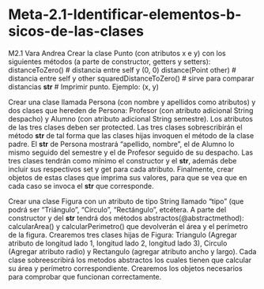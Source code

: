 # Meta-2.1-Identificar-elementos-b-sicos-de-las-clases
M2.1 Vara Andrea
Crear la clase Punto (con atributos x e y) con los siguientes métodos (a parte de constructor, getters y setters):
distanceToZero()  # distancia entre self y (0, 0)
distance(Point other)  # distancia entre self y other
squaredDistanceToZero() # sirve para comparar distancias 
__str__  #  Imprimir punto. Ejemplo: (x, y) 

Crear una clase llamada Persona (con nombre y apellidos como atributos) y dos clases que hereden de Persona: Profesor (con atributo adicional String despacho) y Alumno (con atributo adicional String semestre). Los atributos de las tres clases deben ser protected. Las tres clases sobrescribirán el método __str__ de tal forma que las clases hijas invoquen el método de la clase padre. El __str__ de Persona mostrará “apellido, nombre”, el de Alumno lo mismo seguido del semestre y el de Profesor seguido de su despacho. Las tres clases tendrán como mínimo el constructor y el __str__, además debe incluir sus respectivos set y get para cada atributo. Finalmente, crear objetos de estas clases que imprima sus valores, para que se vea que en cada caso se invoca el __str__ que corresponde.

Crear una clase Figura con un atributo de tipo String llamado “tipo” (que podrá ser “Triángulo”, “Círculo”, “Rectángulo”, etcétera. A parte del constructor y del __str__ tendrá dos métodos abstractos(@abstractmethod): calcularArea() y calcularPerimetro() que devolverán el área y el perímetro de la figura. Crearemos tres clases hijas de Figura: Triangulo (Agregar atributo de longitud lado 1, longitud lado 2, longitud lado 3), Circulo (Agregar atributo radio) y Rectangulo (agregar atributo ancho y largo). Cada clase sobreescribirá los metodos abstractos los cuales tienen que calcular su área y perímetro correspondiente. Crearemos los objetos necesarios para comprobar que funcionan correctamente.
